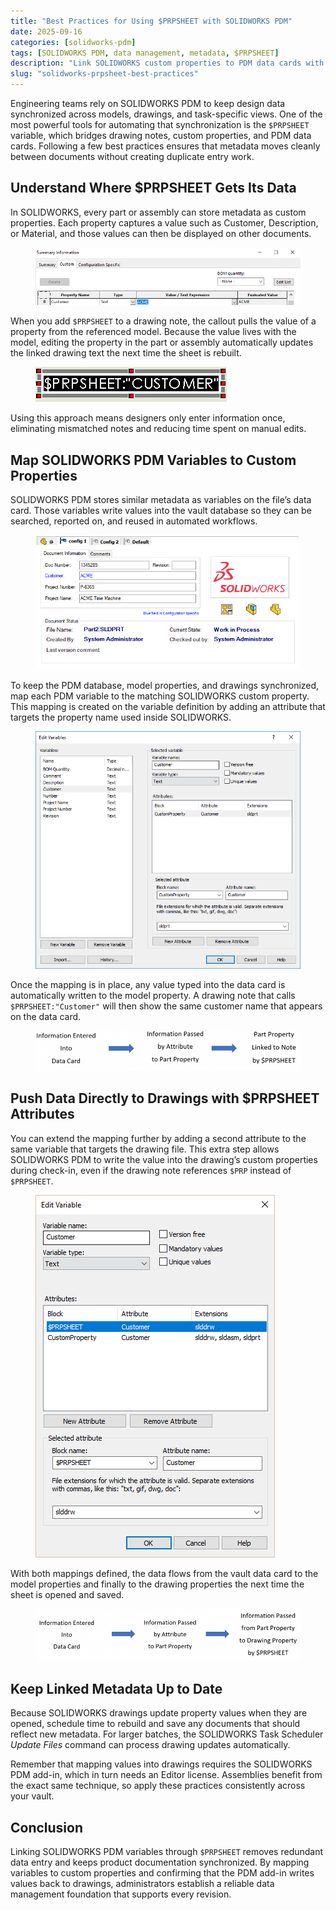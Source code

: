 ```yaml
---
title: "Best Practices for Using $PRPSHEET with SOLIDWORKS PDM"
date: 2025-09-16
categories: [solidworks-pdm]
tags: [SOLIDWORKS PDM, data management, metadata, $PRPSHEET]
description: "Link SOLIDWORKS custom properties to PDM data cards with reliable $PRPSHEET mappings."
slug: "solidworks-prpsheet-best-practices"
---
```


<p>Engineering teams rely on SOLIDWORKS PDM to keep design data synchronized across models, drawings, and task-specific views. One of the most powerful tools for automating that synchronization is the <code>$PRPSHEET</code> variable, which bridges drawing notes, custom properties, and PDM data cards. Following a few best practices ensures that metadata moves cleanly between documents without creating duplicate entry work.</p>

<h2>Understand Where $PRPSHEET Gets Its Data</h2>

<p>In SOLIDWORKS, every part or assembly can store metadata as custom properties. Each property captures a value such as Customer, Description, or Material, and those values can then be displayed on other documents.</p>

<figure>
  <img src="/assets/images/Custom-Properties-2.png" alt="SOLIDWORKS part custom property showing a Customer value" />
</figure>

<p>When you add <code>$PRPSHEET</code> to a drawing note, the callout pulls the value of a property from the referenced model. Because the value lives with the model, editing the property in the part or assembly automatically updates the linked drawing text the next time the sheet is rebuilt.</p>

<figure>
  <img src="/assets/images/PRPSHEET.png" alt="Drawing note using the $PRPSHEET link to show a custom property" />
</figure>

<p>Using this approach means designers only enter information once, eliminating mismatched notes and reducing time spent on manual edits.</p>

<h2>Map SOLIDWORKS PDM Variables to Custom Properties</h2>

<p>SOLIDWORKS PDM stores similar metadata as variables on the file&rsquo;s data card. Those variables write values into the vault database so they can be searched, reported on, and reused in automated workflows.</p>

<figure>
  <img src="/assets/images/data-card-1.png" alt="SOLIDWORKS PDM data card displaying variable values" />
</figure>

<p>To keep the PDM database, model properties, and drawings synchronized, map each PDM variable to the matching SOLIDWORKS custom property. This mapping is created on the variable definition by adding an attribute that targets the property name used inside SOLIDWORKS.</p>

<figure>
  <img src="/assets/images/attributes.png" alt="Mapping a SOLIDWORKS PDM variable to a matching custom property" />
</figure>

<p>Once the mapping is in place, any value typed into the data card is automatically written to the model property. A drawing note that calls <code>$PRPSHEET:"Customer"</code> will then show the same customer name that appears on the data card.</p>

<figure>
  <img src="/assets/images/Information-flow-part-to-note-780x118.png" alt="Diagram showing data flow from a PDM data card to a drawing note" />
</figure>

<h2>Push Data Directly to Drawings with $PRPSHEET Attributes</h2>

<p>You can extend the mapping further by adding a second attribute to the same variable that targets the drawing file. This extra step allows SOLIDWORKS PDM to write the value into the drawing&rsquo;s custom properties during check-in, even if the drawing note references <code>$PRP</code> instead of <code>$PRPSHEET</code>.</p>

<figure>
  <img src="/assets/images/PRPattribute.png" alt="SOLIDWORKS PDM variable configuration with the $PRPSHEET attribute" />
</figure>

<p>With both mappings defined, the data flows from the vault data card to the model properties and finally to the drawing properties the next time the sheet is opened and saved.</p>

<figure>
  <img src="/assets/images/Information-flow-part-to-draw-780x154.png" alt="Diagram showing data flow from a PDM data card into drawing properties" />
</figure>

<h2>Keep Linked Metadata Up to Date</h2>

<p>Because SOLIDWORKS drawings update property values when they are opened, schedule time to rebuild and save any documents that should reflect new metadata. For larger batches, the SOLIDWORKS Task Scheduler <em>Update Files</em> command can process drawing updates automatically.</p>

<p>Remember that mapping values into drawings requires the SOLIDWORKS PDM add-in, which in turn needs an Editor license. Assemblies benefit from the exact same technique, so apply these practices consistently across your vault.</p>

<h2>Conclusion</h2>

<p>Linking SOLIDWORKS PDM variables through <code>$PRPSHEET</code> removes redundant data entry and keeps product documentation synchronized. By mapping variables to custom properties and confirming that the PDM add-in writes values back to drawings, administrators establish a reliable data management foundation that supports every revision.</p>

